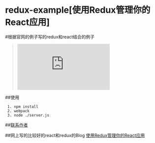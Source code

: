 # redux-example[使用Redux管理你的React应用]

#根据官网的例子写的redux和react结合的例子

> ![redux官方文档](http://rackt.github.io/redux/index.html)
 
##使用
```
 1. npm install
 2. webpack
 3. node ./server.js
```
##[联系作者](http://wpa.qq.com/msgrd?v=3&uin=627284482&site=qq&menu=yes)

##网上写的比较好的react和redux的Blog
[使用Redux管理你的React应用](https://github.com/matthew-sun/blog/issues/18)

